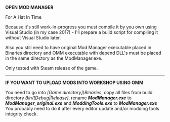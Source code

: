 **OPEN MOD MANAGER**

For A Hat In Time

Because it's still work-in-progress you must compile it by you own using Visual Studio (in my case 2017) - I'll prepare a build script for compiling it without Visual Studio later.

Also you still need to have original Mod Manager executable placed in Binaries directory and OMM executable with depend DLL's must be placed in the same directory as the ModManager.exe.

Only tested with Steam release of the game.


---

**IF YOU WANT TO UPLOAD MODS INTO WORKSHOP USING OMM**

You need to go into *[Game directory]\Binaries*, copy all files from build directory *Bin/[Debug|Release]*, rename ***ModManager.exe*** to ***ModManager_original.exe*** and ***ModdingTools.exe*** to ***ModManager.exe***
You probably need to do it after every editor update and/or modding tools integrity check.